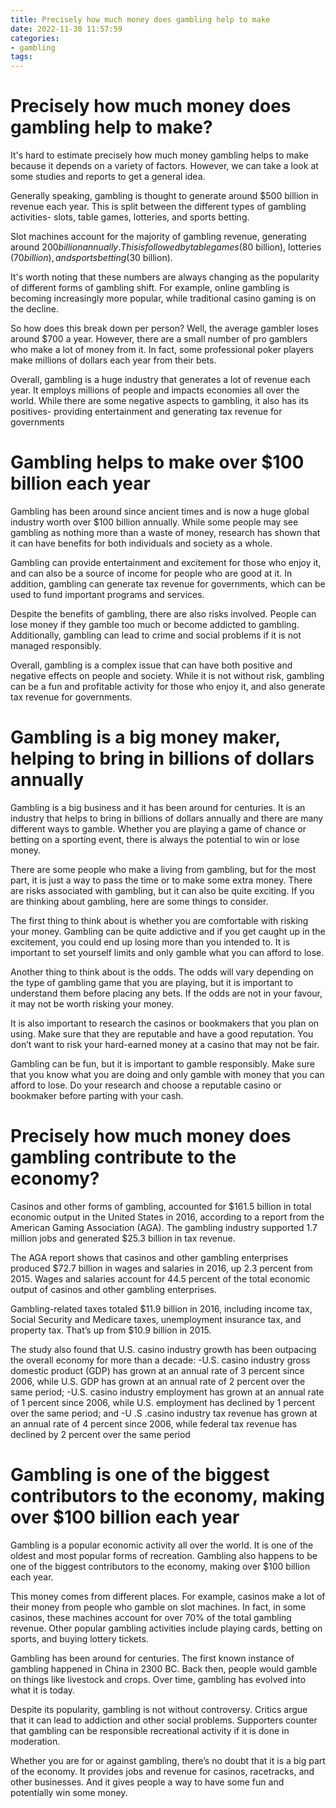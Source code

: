```yaml
---
title: Precisely how much money does gambling help to make 
date: 2022-11-30 11:57:59
categories:
- gambling
tags:
---
```



#  Precisely how much money does gambling help to make? 

It's hard to estimate precisely how much money gambling helps to make because it depends on a variety of factors. However, we can take a look at some studies and reports to get a general idea.

Generally speaking, gambling is thought to generate around $500 billion in revenue each year. This is split between the different types of gambling activities- slots, table games, lotteries, and sports betting. 

Slot machines account for the majority of gambling revenue, generating around $200 billion annually. This is followed by table games ($80 billion), lotteries ($70 billion), and sports betting ($30 billion). 

It's worth noting that these numbers are always changing as the popularity of different forms of gambling shift. For example, online gambling is becoming increasingly more popular, while traditional casino gaming is on the decline. 

So how does this break down per person? Well, the average gambler loses around $700 a year. However, there are a small number of pro gamblers who make a lot of money from it. In fact, some professional poker players make millions of dollars each year from their bets. 

Overall, gambling is a huge industry that generates a lot of revenue each year. It employs millions of people and impacts economies all over the world. While there are some negative aspects to gambling, it also has its positives- providing entertainment and generating tax revenue for governments

#  Gambling helps to make over $100 billion each year 

Gambling has been around since ancient times and is now a huge global industry worth over $100 billion annually. While some people may see gambling as nothing more than a waste of money, research has shown that it can have benefits for both individuals and society as a whole.

Gambling can provide entertainment and excitement for those who enjoy it, and can also be a source of income for people who are good at it. In addition, gambling can generate tax revenue for governments, which can be used to fund important programs and services.

Despite the benefits of gambling, there are also risks involved. People can lose money if they gamble too much or become addicted to gambling. Additionally, gambling can lead to crime and social problems if it is not managed responsibly.

Overall, gambling is a complex issue that can have both positive and negative effects on people and society. While it is not without risk, gambling can be a fun and profitable activity for those who enjoy it, and also generate tax revenue for governments.

#  Gambling is a big money maker, helping to bring in billions of dollars annually 
Gambling is a big business and it has been around for centuries. It is an industry that helps to bring in billions of dollars annually and there are many different ways to gamble. Whether you are playing a game of chance or betting on a sporting event, there is always the potential to win or lose money. 

There are some people who make a living from gambling, but for the most part, it is just a way to pass the time or to make some extra money. There are risks associated with gambling, but it can also be quite exciting. If you are thinking about gambling, here are some things to consider. 

The first thing to think about is whether you are comfortable with risking your money. Gambling can be quite addictive and if you get caught up in the excitement, you could end up losing more than you intended to. It is important to set yourself limits and only gamble what you can afford to lose. 

Another thing to think about is the odds. The odds will vary depending on the type of gambling game that you are playing, but it is important to understand them before placing any bets. If the odds are not in your favour, it may not be worth risking your money. 

It is also important to research the casinos or bookmakers that you plan on using. Make sure that they are reputable and have a good reputation. You don’t want to risk your hard-earned money at a casino that may not be fair. 

Gambling can be fun, but it is important to gamble responsibly. Make sure that you know what you are doing and only gamble with money that you can afford to lose. Do your research and choose a reputable casino or bookmaker before parting with your cash.

#  Precisely how much money does gambling contribute to the economy? 

Casinos and other forms of gambling, accounted for $161.5 billion in total economic output in the United States in 2016, according to a report from the American Gaming Association (AGA). The gambling industry supported 1.7 million jobs and generated $25.3 billion in tax revenue.

The AGA report shows that casinos and other gambling enterprises produced $72.7 billion in wages and salaries in 2016, up 2.3 percent from 2015. Wages and salaries account for 44.5 percent of the total economic output of casinos and other gambling enterprises.

Gambling-related taxes totaled $11.9 billion in 2016, including income tax, Social Security and Medicare taxes, unemployment insurance tax, and property tax. That’s up from $10.9 billion in 2015.

The study also found that U.S. casino industry growth has been outpacing the overall economy for more than a decade: 
-U.S. casino industry gross domestic product (GDP) has grown at an annual rate of 3 percent since 2006, while U.S. GDP has grown at an annual rate of 2 percent over the same period; 
-U.S. casino industry employment has grown at an annual rate of 1 percent since 2006, while U.S. employment has declined by 1 percent over the same period; and 
-U .S .casino industry tax revenue has grown at an annual rate of 4 percent since 2006, while federal tax revenue has declined by 2 percent over the same period

#  Gambling is one of the biggest contributors to the economy, making over $100 billion each year

Gambling is a popular economic activity all over the world. It is one of the oldest and most popular forms of recreation. Gambling also happens to be one of the biggest contributors to the economy, making over $100 billion each year.

This money comes from different places. For example, casinos make a lot of their money from people who gamble on slot machines. In fact, in some casinos, these machines account for over 70% of the total gambling revenue. Other popular gambling activities include playing cards, betting on sports, and buying lottery tickets.

Gambling has been around for centuries. The first known instance of gambling happened in China in 2300 BC. Back then, people would gamble on things like livestock and crops. Over time, gambling has evolved into what it is today.

Despite its popularity, gambling is not without controversy. Critics argue that it can lead to addiction and other social problems. Supporters counter that gambling can be responsible recreational activity if it is done in moderation.

Whether you are for or against gambling, there’s no doubt that it is a big part of the economy. It provides jobs and revenue for casinos, racetracks, and other businesses. And it gives people a way to have some fun and potentially win some money.